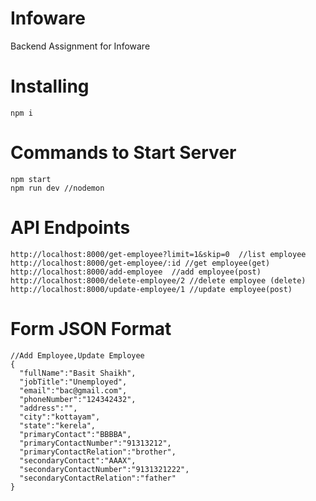 # Infoware
Backend Assignment for Infoware 

# Installing
```console
npm i
```
# Commands to Start Server
```console
npm start 
npm run dev //nodemon
```
# API Endpoints
```console
http://localhost:8000/get-employee?limit=1&skip=0  //list employee
http://localhost:8000/get-employee/:id //get employee(get)
http://localhost:8000/add-employee  //add employee(post)
http://localhost:8000/delete-employee/2 //delete employee (delete)
http://localhost:8000/update-employee/1 //update employee(post)
```
# Form JSON Format
```console
//Add Employee,Update Employee
{
  "fullName":"Basit Shaikh",
  "jobTitle":"Unemployed",
  "email":"bac@gmail.com",
  "phoneNumber":"124342432",
  "address":"",
  "city":"kottayam",
  "state":"kerela",
  "primaryContact":"BBBBA",
  "primaryContactNumber":"91313212",
  "primaryContactRelation":"brother",
  "secondaryContact":"AAAX",
  "secondaryContactNumber":"9131321222",
  "secondaryContactRelation":"father"
}
```
